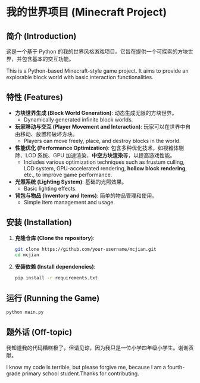 # 我的世界项目 (Minecraft Project)

## 简介 (Introduction)

这是一个基于 Python 的我的世界风格游戏项目。它旨在提供一个可探索的方块世界，并包含基本的交互功能。

This is a Python-based Minecraft-style game project. It aims to provide an explorable block world with basic interaction functionalities.

## 特性 (Features)

- **方块世界生成 (Block World Generation)**: 动态生成无限的方块世界。
  - Dynamically generated infinite block worlds.
- **玩家移动与交互 (Player Movement and Interaction)**: 玩家可以在世界中自由移动、放置和破坏方块。
  - Players can move freely, place, and destroy blocks in the world.
- **性能优化 (Performance Optimization)**: 包含多种优化技术，如视锥体剔除、LOD 系统、GPU 加速渲染、**中空方块渲染**等，以提高游戏性能。
  - Includes various optimization techniques such as frustum culling, LOD system, GPU-accelerated rendering, **hollow block rendering**, etc., to improve game performance.
- **光照系统 (Lighting System)**: 基础的光照效果。
  - Basic lighting effects.
- **背包与物品 (Inventory and Items)**: 简单的物品管理和使用。
  - Simple item management and usage.

## 安装 (Installation)

1. **克隆仓库 (Clone the repository)**:
   ```bash
   git clone https://github.com/your-username/mcjian.git
   cd mcjian
   ```

2. **安装依赖 (Install dependencies)**:
   ```bash
   pip install -r requirements.txt
   ```

## 运行 (Running the Game)

```bash
python main.py
```


## 题外话 (Off-topic)
我知道我的代码糟糕极了，但请见谅，因为我只是一位小学四年级小学生。谢谢贡献。

I know my code is terrible, but please forgive me, because I am a fourth-grade primary school student.Thanks for contributing.
